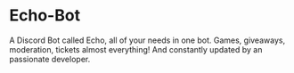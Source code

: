 # Echo-Bot
A Discord Bot called Echo, all of your needs in one bot. Games, giveaways, moderation, tickets almost everything! And constantly updated by an passionate developer.
